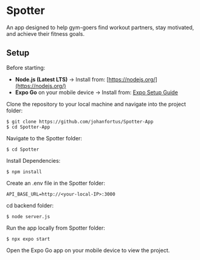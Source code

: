 # Spotter
An app designed to help gym-goers find workout partners, stay motivated, and achieve their fitness goals.

## Setup

Before starting:

- **Node.js (Latest LTS)** → Install from: [https://nodejs.org/](https://nodejs.org/)
- **Expo Go** on your mobile device → Install from: [Expo Setup Guide](https://docs.expo.dev/get-started/set-up-your-environment/)


Clone the repository to your local machine and navigate into the project folder:
```
$ git clone https://github.com/johanfortus/Spotter-App
$ cd Spotter-App
```

Navigate to the Spotter folder:
```
$ cd Spotter
```

Install Dependencies:
```
$ npm install
```

Create an .env file in the Spotter folder:
```
API_BASE_URL=http://<your-local-IP>:3000
```

cd backend folder:
```
$ node server.js
```

Run the app locally from Spotter folder:
```
$ npx expo start
```

Open the Expo Go app on your mobile device to view the project.
